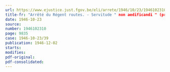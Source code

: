 ```yaml
---
url: https://www.ejustice.just.fgov.be/eli/arrete/1946/10/23/1946102310/justel
title-fr: "Arrêté du Régent routes. - Servitude " non aedificandi " (province de Liège)."
date: 1946-10-23
source:
number: 1946102310
page: 9835
case: 1946-10-23/39
publication: 1946-12-02
starts:
modifies:
pdf-original:
pdf-consolidated:
---
```


